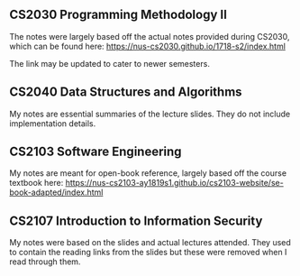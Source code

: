 ## CS2030 Programming Methodology II

The notes were largely based off the actual notes provided during CS2030, which can be found here:
https://nus-cs2030.github.io/1718-s2/index.html

The link may be updated to cater to newer semesters.

## CS2040 Data Structures and Algorithms

My notes are essential summaries of the lecture slides. They do not include implementation details.

## CS2103 Software Engineering

My notes are meant for open-book reference, largely based off the course textbook here:
https://nus-cs2103-ay1819s1.github.io/cs2103-website/se-book-adapted/index.html

## CS2107 Introduction to Information Security

My notes were based on the slides and actual lectures attended. They used to contain the reading links from the slides but these were removed when I read through them.
